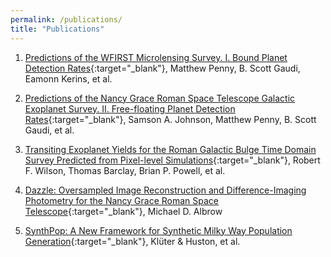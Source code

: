 ```yaml
---
permalink: /publications/
title: "Publications"
---
```


1. [Predictions of the WFIRST Microlensing Survey. I. Bound Planet Detection Rates](https://iopscience.iop.org/article/10.3847/1538-4365/aafb69/meta){:target="_blank"},
Matthew Penny, B. Scott Gaudi, Eamonn Kerins, et al.

2. [Predictions of the Nancy Grace Roman Space Telescope Galactic Exoplanet Survey. II. Free-floating Planet Detection Rates](https://iopscience.iop.org/article/10.3847/1538-3881/aba75b/meta){:target="_blank"},
Samson A. Johnson, Matthew Penny, B. Scott Gaudi, et al.

3. [Transiting Exoplanet Yields for the Roman Galactic Bulge Time Domain Survey Predicted from Pixel-level Simulations](https://iopscience.iop.org/article/10.3847/1538-4365/acf3df/meta){:target="_blank"},
Robert F. Wilson, Thomas Barclay, Brian P. Powell, et al.

3. [Dazzle: Oversampled Image Reconstruction and Difference-Imaging Photometry for the Nancy Grace Roman Space Telescope](https://arxiv.org/abs/2412.06905){:target="_blank"},
Michael D. Albrow

4. [SynthPop: A New Framework for Synthetic Milky Way Population Generation](https://arxiv.org/abs/2411.18821){:target="_blank"},
Klüter & Huston, et al.



